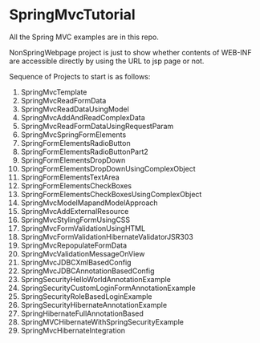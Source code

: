 # SpringMvcTutorial
All the Spring MVC examples are in this repo.

NonSpringWebpage project is just to show whether contents of WEB-INF are accessible directly by using the URL to jsp page or not.

Sequence of Projects to start is as follows:

1. SpringMvcTemplate
2. SpringMvcReadFormData
3. SpringMvcReadDataUsingModel
4. SpringMvcAddAndReadComplexData
5. SpringMvcReadFormDataUsingRequestParam
6. SpringMvcSpringFormElements
7. SpringFormElementsRadioButton
8. SpringFormElementsRadioButtonPart2
9. SpringFormElementsDropDown
10. SpringFormElementsDropDownUsingComplexObject
11. SpringFormElementsTextArea
12. SpringFormElementsCheckBoxes
13. SpringFormElementsCheckBoxesUsingComplexObject
14. SpringMvcModelMapandModelApproach
15. SpringMvcAddExternalResource
16. SpringMvcStylingFormUsingCSS
17. SpringMvcFormValidationUsingHTML
19. SpringMvcFormValidationHibernateValidatorJSR303
20. SpringMvcRepopulateFormData
21. SpringMvcValidationMessageOnView
22. SpringMvcJDBCXmlBasedConfig
23. SpringMvcJDBCAnnotationBasedConfig
24. SpringSecurityHelloWorldAnnotationExample
25. SpringSecurityCustomLoginFormAnnotationExample
26. SpringSecurityRoleBasedLoginExample
27. SpringSecurityHibernateAnnotationExample
28. SpringHibernateFullAnnotationBased
29. SpringMVCHibernateWithSpringSecurityExample
30. SpringMvcHibernateIntegration